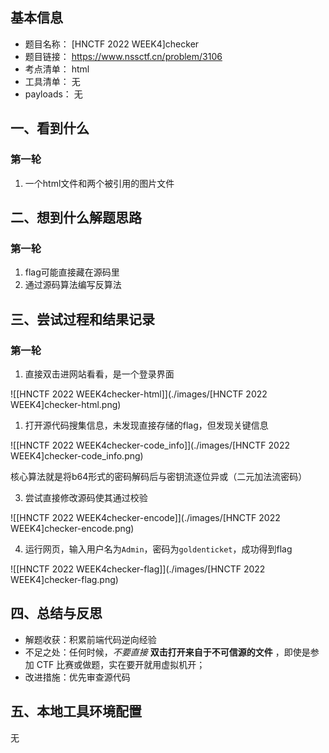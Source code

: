 ## 基本信息

- 题目名称： [HNCTF 2022 WEEK4]checker
- 题目链接： https://www.nssctf.cn/problem/3106
- 考点清单： html
- 工具清单： 无
- payloads： 无

## 一、看到什么

### 第一轮

1. 一个html文件和两个被引用的图片文件

## 二、想到什么解题思路

### 第一轮

1. flag可能直接藏在源码里
1. 通过源码算法编写反算法

## 三、尝试过程和结果记录

### 第一轮

1. 直接双击进网站看看，是一个登录界面

![\[HNCTF 2022 WEEK4checker-html]](./images/[HNCTF 2022 WEEK4]checker-html.png)

1. 打开源代码搜集信息，未发现直接存储的flag，但发现关键信息

![\[HNCTF 2022 WEEK4checker-code_info]](./images/[HNCTF 2022 WEEK4]checker-code_info.png)

核心算法就是将b64形式的密码解码后与密钥流逐位异或（二元加法流密码）

3. 尝试直接修改源码使其通过校验

![\[HNCTF 2022 WEEK4checker-encode]](./images/[HNCTF 2022 WEEK4]checker-encode.png)

4. 运行网页，输入用户名为`Admin`，密码为`goldenticket`，成功得到flag

![\[HNCTF 2022 WEEK4checker-flag]](./images/[HNCTF 2022 WEEK4]checker-flag.png)

## 四、总结与反思

- 解题收获：积累前端代码逆向经验
- 不足之处：任何时候，*不要直接* **双击打开来自于不可信源的文件** ，即使是参加 CTF 比赛或做题，实在要开就用虚拟机开；
- 改进措施：优先审查源代码

## 五、本地工具环境配置

无
